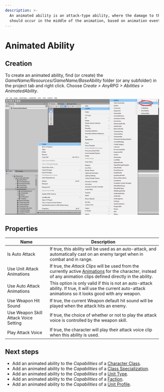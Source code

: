 ```yaml
---
description: >-
  An animated ability is an attack-type ability, where the damage to the target
  should occur in the middle of the animation, based on animation events.
---
```


# Animated Ability

## Creation

To create an animated ability, find (or create) the _GameName/Resources/GameName/BaseAbility_ folder (or any subfolder) in the project tab and right click.  Choose _Create > AnyRPG > Abilities > AnimatedAbility_.

![](<../../.gitbook/assets/image (2) (5).png>)

## Properties

| Name                                  | Description                                                                                                                                                                                 |
| ------------------------------------- | ------------------------------------------------------------------------------------------------------------------------------------------------------------------------------------------- |
| Is Auto Attack                        | If true, this ability will be used as an auto-attack, and automatically cast on an enemy target when in combat and in range.                                                                |
| Use Unit Attack Animations            | If true, the _Attack Clips_ will be used from the currently active [Animations](../animation-profile.md) for the character, instead of any animation clips defined directly in the ability. |
| Use Auto Attack Animations            | This option is only valid if this is not an auto-attack ability.  If true, it will use the current auto-attack animations so it looks good with any weapon.                                 |
| Use Weapon Hit Sound                  | If true, the current Weapon default hit sound will be played when the attack hits an enemy.                                                                                                 |
| Use Weapon Skill Attack Voice Setting | If true, the choice of whether or not to play the attack voice is controlled by the weapon skill.                                                                                           |
| Play Attack Voice                     | If true, the character will play their attack voice clip when this ability is used.                                                                                                         |

## Next steps

* Add an animated ability to the _Capabilities_ of a [Character Class](../character-class.md).
* Add an animated ability to the _Capabilities_ of a [Class Specialization](../class-specialization.md).
* Add an animated ability to the _Capabilities_ of a [Unit Type](../unit-type.md).
* Add an animated ability to the _Capabilities_ of a [Faction](../faction.md).
* Add an animated ability to the _Capabilities_ of a [Unit Profile](../unit-profile.md).

